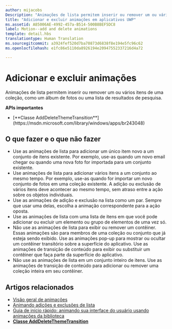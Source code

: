 ```yaml
---
author: mijacobs
Description: "Animações de lista permitem inserir ou remover um ou vários itens de uma coleção, como um álbum de fotos ou uma lista de resultados de pesquisa."
title: "Adicionar e excluir animações em aplicativos UWP"
ms.assetid: A85006AE-4992-457a-B514-500B8BEF5DC8
label: Motion--add and delete animations
template: detail.hbs
translationtype: Human Translation
ms.sourcegitcommit: a3924fef520d7ba70873d6838f8e194e5fc96c62
ms.openlocfilehash: e1fc86e5110da8926194e20947552337216d4a72

---
```


# <a name="add-and-delete-animations"></a>Adicionar e excluir animações

<link rel="stylesheet" href="https://az835927.vo.msecnd.net/sites/uwp/Resources/css/custom.css">

Animações de lista permitem inserir ou remover um ou vários itens de uma coleção, como um álbum de fotos ou uma lista de resultados de pesquisa.

<div class="important-apis" >
<b>APIs importantes</b><br/>
<ul>
<li>[**Classe AddDeleteThemeTransition**](https://msdn.microsoft.com/library/windows/apps/br243048)</li>
</ul>
</div>


## <a name="dos-and-donts"></a>O que fazer e o que não fazer


-   Use as animações de lista para adicionar um único item novo a um conjunto de itens existente. Por exemplo, use-as quando um novo email chegar ou quando uma nova foto for importada para um conjunto existente.
-   Use animações de lista para adicionar vários itens a um conjunto ao mesmo tempo. Por exemplo, use-as quando for importar um novo conjunto de fotos em uma coleção existente. A adição ou exclusão de vários itens deve acontecer ao mesmo tempo, sem atraso entre a ação sobre os objetos individuais.
-   Use as animações de adição e exclusão na lista como um par. Sempre que usar uma delas, escolha a animação correspondente para a ação oposta.
-   Use as animações de lista com uma lista de itens em que você pode adicionar ou excluir um elemento ou grupo de elementos de uma vez só.
-   Não use as animações de lista para exibir ou remover um contêiner. Essas animações são para membros de uma coleção ou conjunto que já esteja sendo exibido. Use as animações pop-up para mostrar ou ocultar um contêiner transitório sobre a superfície do aplicativo. Use as animações de transição de conteúdo para exibir ou substituir um contêiner que faça parte da superfície do aplicativo.
-   Não use as animações de lista em um conjunto inteiro de itens. Use as animações de transição de conteúdo para adicionar ou remover uma coleção inteira em seu contêiner.



## <a name="related-articles"></a>Artigos relacionados

* [Visão geral de animações](https://msdn.microsoft.com/library/windows/apps/mt187350)
* [Animando adições e exclusões de lista](https://msdn.microsoft.com/library/windows/apps/xaml/jj649430)
* [Guia de início rápido: animando sua interface do usuário usando animações da biblioteca](https://msdn.microsoft.com/library/windows/apps/xaml/hh452703)
* [**Classe AddDeleteThemeTransition**](https://msdn.microsoft.com/library/windows/apps/br243048)

 

 







<!--HONumber=Dec16_HO2-->


